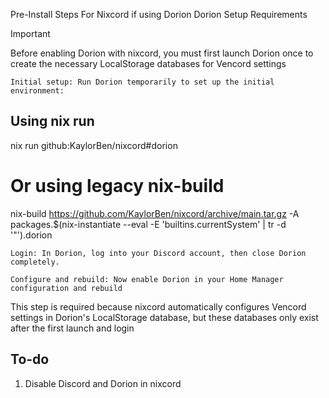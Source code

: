 Pre-Install Steps
For Nixcord if using Dorion
Dorion Setup Requirements

Important

Before enabling Dorion with nixcord, you must first launch Dorion once to create the necessary LocalStorage databases for Vencord settings

    Initial setup: Run Dorion temporarily to set up the initial environment:

## Using nix run
nix run github:KaylorBen/nixcord#dorion

# Or using legacy nix-build
nix-build https://github.com/KaylorBen/nixcord/archive/main.tar.gz -A packages.$(nix-instantiate --eval -E 'builtins.currentSystem' | tr -d '"').dorion

    Login: In Dorion, log into your Discord account, then close Dorion completely.

    Configure and rebuild: Now enable Dorion in your Home Manager configuration and rebuild

This step is required because nixcord automatically configures Vencord settings in Dorion's LocalStorage database, but these databases only exist after the first launch and login

## To-do
1. Disable Discord and Dorion in nixcord
